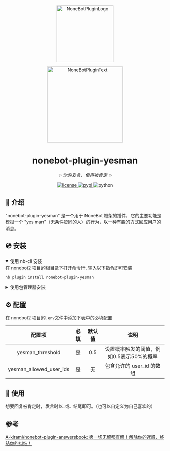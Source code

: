 <div align="center">
  <a href="https://v2.nonebot.dev/store"><img src="https://github.com/A-kirami/nonebot-plugin-template/blob/resources/nbp_logo.png" width="180" height="180" alt="NoneBotPluginLogo"></a>
  <br>
  <p><img src="https://github.com/A-kirami/nonebot-plugin-template/blob/resources/NoneBotPlugin.svg" width="240" alt="NoneBotPluginText"></p>
</div>

<div align="center">

# nonebot-plugin-yesman

_✨ 你的发言，值得被肯定 ✨_


<a href="./LICENSE">
    <img src="https://img.shields.io/github/license/owner/nonebot-plugin-yesman.svg" alt="license">
</a>
<a href="https://pypi.python.org/pypi/nonebot-plugin-yesman">
    <img src="https://img.shields.io/pypi/v/nonebot-plugin-yesman.svg" alt="pypi">
</a>
<img src="https://img.shields.io/badge/python-3.8+-blue.svg" alt="python">

</div>

## 📖 介绍

"nonebot-plugin-yesman" 是一个用于 NoneBot 框架的插件，它的主要功能是模拟一个 "yes man"（无条件赞同的人）的行为，以一种有趣的方式回应用户的消息。

## 💿 安装

<details open>
<summary>使用 nb-cli 安装</summary>
在 nonebot2 项目的根目录下打开命令行, 输入以下指令即可安装

    nb plugin install nonebot-plugin-yesman

</details>

<details>
<summary>使用包管理器安装</summary>
在 nonebot2 项目的插件目录下, 打开命令行, 根据你使用的包管理器, 输入相应的安装命令

<details>
<summary>pip</summary>

    pip install nonebot-plugin-yesman
</details>
<details>
<summary>pdm</summary>

    pdm add nonebot-plugin-yesman
</details>
<details>
<summary>poetry</summary>

    poetry add nonebot-plugin-yesman
</details>
<details>
<summary>conda</summary>

    conda install nonebot-plugin-yesman
</details>

打开 nonebot2 项目根目录下的 `pyproject.toml` 文件, 在 `[tool.nonebot]` 部分追加写入

    plugins = ["nonebot_plugin_example"]

</details>

## ⚙️ 配置

在 nonebot2 项目的`.env`文件中添加下表中的必填配置

| 配置项 | 必填 | 默认值 | 说明 |
|:-----:|:----:|:----:|:----:|
| yesman_threshold | 是 | 0.5 | 设置概率触发的阈值，例如0.5表示50%的概率 |
|yesman_allowed_user_ids | 是 | 无 | 包含允许的 user_id 的数组 |

## 🎉 使用

想要回复被肯定时，发言时以`.`或`。`结尾即可。（也可以自定义为自己喜欢的）

## 参考
[A-kirami/nonebot-plugin-answersbook: 愿一切无解都有解！解除你的迷惑，终结你的纠结！](https://github.com/A-kirami/nonebot-plugin-answersbook)
